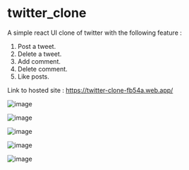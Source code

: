 # twitter_clone

A simple react UI clone of twitter with the following feature :
1. Post a tweet.
2. Delete a tweet.
3. Add comment.
4. Delete comment.
5. Like posts.

Link to hosted site : https://twitter-clone-fb54a.web.app/

![image](https://user-images.githubusercontent.com/33157366/147476092-f98ed490-64eb-42f5-8556-1f0ab1c38b22.png)

![image](https://user-images.githubusercontent.com/33157366/147476229-0ccfbb09-1026-4a23-a877-cd98e70f1b52.png)

![image](https://user-images.githubusercontent.com/33157366/147476291-9536a946-880e-452b-a027-473726175fe8.png)

![image](https://user-images.githubusercontent.com/33157366/147475884-54c7ca56-0b5d-45d0-9787-74e0119476bc.png)

![image](https://user-images.githubusercontent.com/33157366/147476336-fe4e737c-4eab-47d5-8473-b16c4a3936c9.png)


